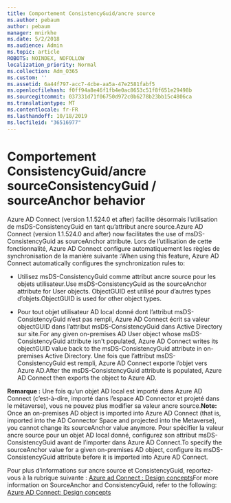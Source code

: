 ```yaml
---
title: Comportement ConsistencyGuid/ancre source
ms.author: pebaum
author: pebaum
manager: mnirkhe
ms.date: 5/2/2018
ms.audience: Admin
ms.topic: article
ROBOTS: NOINDEX, NOFOLLOW
localization_priority: Normal
ms.collection: Adm_O365
ms.custom: ''
ms.assetid: 6a44f797-acc7-4cbe-aa5a-47e2581fabf5
ms.openlocfilehash: f0ff94a8e46f1fb4e0ac8653c51f8f651e29498b
ms.sourcegitcommit: 037331d71f06750d972c0b6278b23bb15c4806ca
ms.translationtype: MT
ms.contentlocale: fr-FR
ms.lasthandoff: 10/18/2019
ms.locfileid: "36516977"
---
```

# <a name="consistencyguid--sourceanchor-behavior"></a><span data-ttu-id="f2b6c-102">Comportement ConsistencyGuid/ancre source</span><span class="sxs-lookup"><span data-stu-id="f2b6c-102">ConsistencyGuid / sourceAnchor behavior</span></span>

<span data-ttu-id="f2b6c-103">Azure AD Connect (version 1.1.524.0 et after) facilite désormais l’utilisation de msDS-ConsistencyGuid en tant qu’attribut ancre source.</span><span class="sxs-lookup"><span data-stu-id="f2b6c-103">Azure AD Connect (version 1.1.524.0 and after) now facilitates the use of msDS-ConsistencyGuid as sourceAnchor attribute.</span></span> <span data-ttu-id="f2b6c-104">Lors de l’utilisation de cette fonctionnalité, Azure AD Connect configure automatiquement les règles de synchronisation de la manière suivante :</span><span class="sxs-lookup"><span data-stu-id="f2b6c-104">When using this feature, Azure AD Connect automatically configures the synchronization rules to:</span></span>
  
- <span data-ttu-id="f2b6c-105">Utilisez msDS-ConsistencyGuid comme attribut ancre source pour les objets utilisateur.</span><span class="sxs-lookup"><span data-stu-id="f2b6c-105">Use msDS-ConsistencyGuid as the sourceAnchor attribute for User objects.</span></span> <span data-ttu-id="f2b6c-106">ObjectGUID est utilisé pour d’autres types d’objets.</span><span class="sxs-lookup"><span data-stu-id="f2b6c-106">ObjectGUID is used for other object types.</span></span>
    
- <span data-ttu-id="f2b6c-107">Pour tout objet utilisateur AD local donné dont l’attribut msDS-ConsistencyGuid n’est pas rempli, Azure AD Connect écrit sa valeur objectGUID dans l’attribut msDS-ConsistencyGuid dans Active Directory sur site.</span><span class="sxs-lookup"><span data-stu-id="f2b6c-107">For any given on-premises AD User object whose msDS-ConsistencyGuid attribute isn't populated, Azure AD Connect writes its objectGUID value back to the msDS-ConsistencyGuid attribute in on-premises Active Directory.</span></span> <span data-ttu-id="f2b6c-108">Une fois que l’attribut msDS-ConsistencyGuid est rempli, Azure AD Connect exporte l’objet vers Azure AD.</span><span class="sxs-lookup"><span data-stu-id="f2b6c-108">After the msDS-ConsistencyGuid attribute is populated, Azure AD Connect then exports the object to Azure AD.</span></span>
    
 <span data-ttu-id="f2b6c-109">**Remarque :** Une fois qu’un objet AD local est importé dans Azure AD Connect (c’est-à-dire, importé dans l’espace AD Connector et projeté dans le métaverse), vous ne pouvez plus modifier sa valeur ancre source.</span><span class="sxs-lookup"><span data-stu-id="f2b6c-109">**Note:** Once an on-premises AD object is imported into Azure AD Connect (that is, imported into the AD Connector Space and projected into the Metaverse), you cannot change its sourceAnchor value anymore.</span></span> <span data-ttu-id="f2b6c-110">Pour spécifier la valeur ancre source pour un objet AD local donné, configurez son attribut msDS-ConsistencyGuid avant de l’importer dans Azure AD Connect.</span><span class="sxs-lookup"><span data-stu-id="f2b6c-110">To specify the sourceAnchor value for a given on-premises AD object, configure its msDS-ConsistencyGuid attribute before it is imported into Azure AD Connect.</span></span> 
  
<span data-ttu-id="f2b6c-111">Pour plus d’informations sur ancre source et ConsistencyGuid, reportez-vous à la rubrique suivante : [Azure ad Connect : Design concepts](https://docs.microsoft.com/azure/active-directory/connect/active-directory-aadconnect-design-concepts)</span><span class="sxs-lookup"><span data-stu-id="f2b6c-111">For more information on SourceAnchor and ConsistencyGuid, refer to the following: [Azure AD Connect: Design concepts](https://docs.microsoft.com/azure/active-directory/connect/active-directory-aadconnect-design-concepts)</span></span>
  

